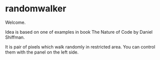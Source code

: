 # randomwalker

Welcome.


Idea is based on one of examples in book The Nature of Code by Daniel Shiffman.

It is pair of pixels which walk randomly in restricted area. You can control them with the panel on the left side.
